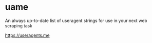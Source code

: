 # uame
An always up-to-date list of useragent strings for use in your next web scraping task

https://useragents.me

